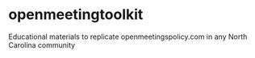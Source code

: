 # openmeetingtoolkit
Educational materials to replicate openmeetingspolicy.com in any North Carolina community

